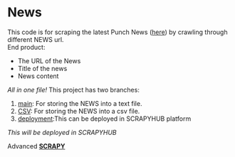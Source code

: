 # News
This code is for scraping the latest Punch News (<a href='http://punch.com/'>here</a>) by crawling through different NEWS url.
<br />
End product:
- The URL of the News
- Title of the news
- News content

*All in one file!*
This project has two branches:
1. <a href='https://github.com/comsavvy/Punch-scraping-engine/tree/main'>main</a>: For storing the NEWS into a text file.
2. <a href='https://github.com/comsavvy/Punch-scraping-engine/tree/CSV'>CSV</a>: For storing the NEWS into a csv file.
3. <a href='https://github.com/comsavvy/Punch-scraping-engine/tree/deployment'>deployment</a>:This can be deployed in SCRAPYHUB platform

*This will be deployed in SCRAPYHUB*

Advanced **<a href='https://docs.scrapy.org/en/latest/'>SCRAPY</a>**
